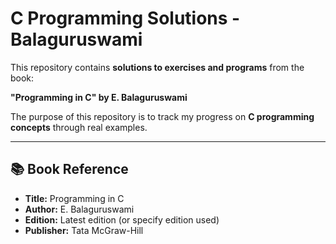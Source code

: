 # C Programming Solutions - Balaguruswami

This repository contains **solutions to exercises and programs** from the book:

**"Programming in C" by E. Balaguruswami**  

The purpose of this repository is to track my progress on  **C programming concepts** through real examples.

---

## 📚 Book Reference

- **Title:** Programming in C  
- **Author:** E. Balaguruswami  
- **Edition:** Latest edition (or specify edition used)  
- **Publisher:** Tata McGraw-Hill  


